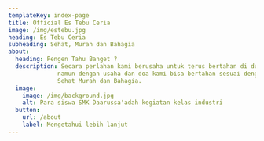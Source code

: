 ```yaml
---
templateKey: index-page
title: Official Es Tebu Ceria
image: /img/estebu.jpg
heading: Es Tebu Ceria
subheading: Sehat, Murah dan Bahagia
about:
  heading: Pengen Tahu Banget ?
  description: Secara perlahan kami berusaha untuk terus bertahan di dunia niaga
              namun dengan usaha dan doa kami bisa bertahan sesuai dengan motto kami
              Sehat Murah dan Bahagia.
  image:
    image: /img/background.jpg
    alt: Para siswa SMK Daarussa'adah kegiatan kelas industri
  button:
    url: /about
    label: Mengetahui lebih lanjut
---
```

